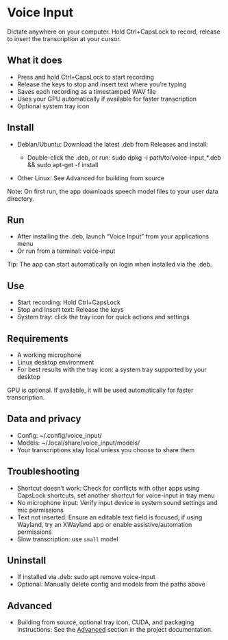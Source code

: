 # Voice Input
Dictate anywhere on your computer. Hold Ctrl+CapsLock to record, release to insert the transcription at your cursor.
## What it does
- Press and hold Ctrl+CapsLock to start recording
- Release the keys to stop and insert text where you’re typing
- Saves each recording as a timestamped WAV file
- Uses your GPU automatically if available for faster transcription
- Optional system tray icon

## Install
- Debian/Ubuntu: Download the latest .deb from Releases and install:
    - Double-click the .deb, or run: sudo dpkg -i path/to/voice-input_*.deb && sudo apt-get -f install

- Other Linux: See Advanced for building from source

Note: On first run, the app downloads speech model files to your user data directory.
## Run
- After installing the .deb, launch “Voice Input” from your applications menu
- Or run from a terminal: voice-input

Tip: The app can start automatically on login when installed via the .deb.
## Use
- Start recording: Hold Ctrl+CapsLock
- Stop and insert text: Release the keys
- System tray: click the tray icon for quick actions and settings

## Requirements
- A working microphone
- Linux desktop environment
- For best results with the tray icon: a system tray supported by your desktop

GPU is optional. If available, it will be used automatically for faster transcription.
## Data and privacy
- Config: ~/.config/voice_input/
- Models: ~/.local/share/voice_input/models/
- Your transcriptions stay local unless you choose to share them

## Troubleshooting
- Shortcut doesn’t work: Check for conflicts with other apps using CapsLock shortcuts, set another shortcut for voice-input in tray menu
- No microphone input: Verify input device in system sound settings and mic permissions
- Text not inserted: Ensure an editable text field is focused; if using Wayland, try an XWayland app or enable assistive/automation permissions
- Slow transcription: use `small` model

## Uninstall
- If installed via .deb: sudo apt remove voice-input
- Optional: Manually delete config and models from the paths above

## Advanced
- Building from source, optional tray icon, CUDA, and packaging instructions: See the [Advanced](ADVANCED.md) section in the project documentation.
